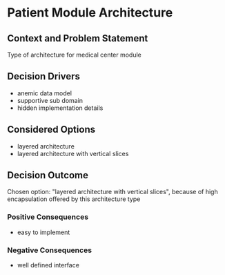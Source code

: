 # Patient Module Architecture


## Context and Problem Statement
Type of architecture for medical center module
## Decision Drivers

* anemic data model
* supportive sub domain
* hidden implementation details  

## Considered Options

* layered architecture 
* layered architecture with vertical slices 

## Decision Outcome

Chosen option: "layered architecture with vertical slices", 
because of high encapsulation offered by this architecture type
### Positive Consequences

* easy to implement 


### Negative Consequences

* well defined interface 
